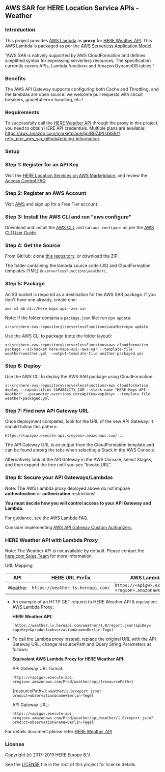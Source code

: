 ## AWS SAR for HERE Location Service APIs - Weather
### Introduction
This project provides [AWS Lambda](https://aws.amazon.com/lambda/) as __proxy__ for [HERE Weather API](https://developer.here.com/documentation/weather/topics/overview.html). This AWS Lambda is packaged as per the [AWS Serverless Application Model](https://aws.amazon.com/about-aws/whats-new/2016/11/introducing-the-aws-serverless-application-model/).

"AWS SAR is natively supported by AWS CloudFormation and defines simplified syntax for expressing serverless resources. The specification currently covers APIs, Lambda functions and Amazon DynamoDB tables."

### Benefits

The AWS API Gateway supports configuring both Cache and Throttling, and the lambdas are open source: we welcome pull requests with circuit breakers, graceful error handling, etc.!

### Requirements
To successfully call the [HERE Weather API](https://developer.here.com/documentation/weather/topics/overview.html) through the proxy in this project, you need to obtain HERE API credentials. Multiple plans are available: https://aws.amazon.com/marketplace/pp/B07JPLG9SR/?ref=_ptnr_aws_sar_github#pricing-information.

### Setup
### Step 1: Register for an API Key

Visit the [HERE Location Services on AWS Marketplace](https://aws.amazon.com/marketplace/pp/B07JPLG9SR/?ref=_ptnr_aws_sar_github), and review the [Access Control FAQ](https://developer.here.com/faqs#access-control).

### Step 2: Register an AWS Account

Visit [AWS](https://aws.amazon.com/free/) and sign up for a Free Tier account.

### Step 3: Install the AWS CLI and run "aws configure"

Download and install the [AWS CLI](https://aws.amazon.com/cli/), and run `aws configure` as per the [AWS CLI User Guide](http://docs.aws.amazon.com/cli/latest/userguide/cli-chap-getting-started.html).

### Step 4: Get the Source

From GitHub: clone [this repository](https://github.com/heremaps/here-aws-sar), or download the ZIP.

The folder containing the lambda source code (JS) and CloudFormation templates (YML) is `serverlessFunctions\weather\`.

### Step 5: Package

An S3 bucket is required as a destination for the AWS SAR package. If you don't have one already, create one:

`aws s3 mb s3://here-maps-api--aws-sar`

Note: If the folder contains a `package.json` file: run `npm update`:

`x:\src\here-aws-repository\serverlessFunctions\weather>npm update`

Use the AWS CLI to package (note the folder layout):

`x:\src\here-aws-repository\serverlessFunctions>aws cloudformation package --s3-bucket here-maps-api--aws-sar --template-file weather\weather.yml --output-template-file weather-packaged.yml`

### Step 6: Deploy

Use the AWS CLI to deploy the AWS SAR package using CloudFormation:

`x:\src\here-aws-repository\serverlessFunctions>aws cloudformation deploy --capabilities CAPABILITY_IAM --stack-name "HERE-Maps-API--Weather" --parameter-overrides HereApiKey=<apiKey> --template-file weather-packaged.yml`

### Step 7: Find new API Gateway URL

Once deployment completes, look for the URL of the new API Gateway. It should follow this pattern:

`https://<apigw>.execute-api.<region>.amazonaws.com/...`

The API Gateway URL is an output from the CloudFormation template and can be found among the tabs when selecting a Stack in the AWS Console.

Alternatively look at the API Gateway in the AWS Console, select Stages, and then expand the tree until you see "Invoke URL".

### Step 8: Secure your API Gateways/Lambdas

Note: The AWS Lambda proxy deployed above do not impose **authentication** or **authorization** restrictions!

__You must decide how you will control access to your API Gateway and Lambda.__

For guidance, see the [AWS Lambda FAQ](https://aws.amazon.com/lambda/faqs/#security).

Consider implementing [AWS API Gateway Custom Authorizers](http://docs.aws.amazon.com/apigateway/latest/developerguide/use-custom-authorizer.html).

### HERE Weather API with Lambda Proxy
Note: The Weather API is not available by default. Please contact the [here.com Sales Team](https://developer.here.com/contact-us#contact-sales) for more information.

URL Mapping

|API                  | HERE URL Prefix                                 |  AWS Lambda App URL Prefix |
|-------------------- |-------------------------------------------------|-----------------------------------------------------------|
|Weather              | `https://weather.ls.hereapi.com/`               |  `https://<apigw>.execute-api.<region>.amazonaws.com/Prod/weather/api/` |

* An example of an HTTP GET request to HERE Weather API & equivalent AWS Lambda Proxy:

    __HERE Weather API:__
    ```
    `https://weather.ls.hereapi.com/weather/1.0/report.json?apiKey=<apiKey>&product=observation&name=Berlin-Tegel`
    ```
* To call the Lambda proxy instead, replace the original URL with the API Gateway URL, change resourcePath and Query String Parameters as follows:

    __Equivalent AWS Lambda Proxy for HERE Weather API:__

    API Gateway URL format:
    ```
    https://<apigw>.execute-api.<region>.amazonaws.com/Prod/weather/api/{resourcePath+}
    ```
    {resourcePath+}: `weather/1.0/report.json?product=observation&name=Berlin-Tegel`

    API Gateway URL:
    ```
    https://<apigw>.execute-api.<region>.amazonaws.com/Prod/weather/api/weather/1.0/report.json?product=observation&name=Berlin-Tegel
    ```
For details document please refer [HERE Weather API](https://developer.here.com/documentation/weather/topics/overview.html)

### License

Copyright (c) 2017-2019 HERE Europe B.V.

See the [LICENSE](./LICENSE) file in the root of this project for license details.
